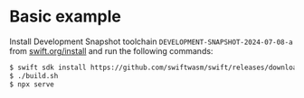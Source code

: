 # Basic example

Install Development Snapshot toolchain `DEVELOPMENT-SNAPSHOT-2024-07-08-a` from [swift.org/install](https://www.swift.org/install/) and run the following commands:

```sh
$ swift sdk install https://github.com/swiftwasm/swift/releases/download/swift-wasm-DEVELOPMENT-SNAPSHOT-2024-07-09-a/swift-wasm-DEVELOPMENT-SNAPSHOT-2024-07-09-a-wasm32-unknown-wasi.artifactbundle.zip
$ ./build.sh
$ npx serve
```
